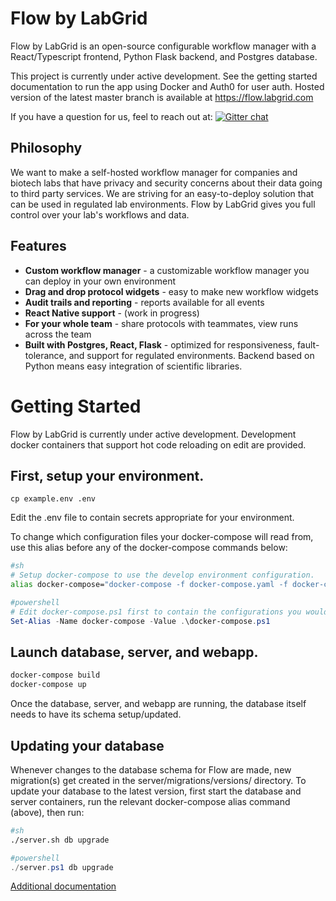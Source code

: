 # Flow by LabGrid

Flow by LabGrid is an open-source configurable workflow manager with a React/Typescript frontend, Python Flask backend, and Postgres database.  

This project is currently under active development. See the getting started documentation to run the app using Docker and Auth0 for user auth. Hosted version of the latest master branch is available at https://flow.labgrid.com

If you have a question for us, feel to reach out at: [![Gitter chat](https://badges.gitter.im/lab-grid/community.png)](https://gitter.im/lab-grid/community)

## Philosophy

We want to make a self-hosted workflow manager for companies and biotech labs that have privacy and security concerns about their data going to third party services. We are striving for an easy-to-deploy solution that can be used in regulated lab environments. Flow by LabGrid gives you full control over your lab's workflows and data. 

## Features
- **Custom workflow manager** - a customizable workflow manager you can deploy in your own environment 
- **Drag and drop protocol widgets** - easy to make new workflow widgets
- **Audit trails and reporting** - reports available for all events
- **React Native support** - (work in progress)
- **For your whole team** - share protocols with teammates, view runs across the team
- **Built with Postgres, React, Flask** - optimized for responsiveness, fault-tolerance, and support for regulated environments. Backend based on Python means easy integration of scientific libraries.

# Getting Started

Flow by LabGrid is currently under active development. Development docker containers that support hot code reloading on edit are provided.

## First, setup your environment.
```
cp example.env .env
```

Edit the .env file to contain secrets appropriate for your environment.

To change which configuration files your docker-compose will read from, use this alias before any of the docker-compose commands below:

```sh
#sh
# Setup docker-compose to use the develop environment configuration.
alias docker-compose="docker-compose -f docker-compose.yaml -f docker-compose.dev.yaml"
```

```powershell
#powershell
# Edit docker-compose.ps1 first to contain the configurations you would like to use
Set-Alias -Name docker-compose -Value .\docker-compose.ps1
```

## Launch database, server, and webapp.

```sh
docker-compose build
docker-compose up
```

Once the database, server, and webapp are running, the database itself needs to have its schema setup/updated.

## Updating your database

Whenever changes to the database schema for Flow are made, new migration(s) get created in the server/migrations/versions/ directory. To update your database to the latest version, first start the database and server containers, run the relevant docker-compose alias command (above), then run:

```sh
#sh
./server.sh db upgrade
```

```powershell
#powershell
./server.ps1 db upgrade
```

[Additional documentation](https://github.com/lab-grid/flow/wiki/Getting-Started)

